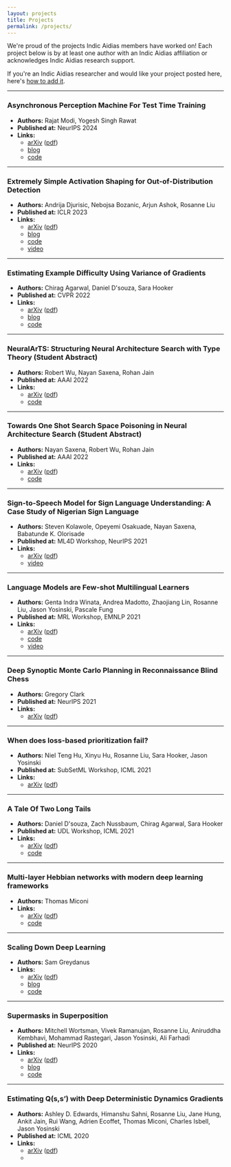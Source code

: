 ```yaml
---
layout: projects
title: Projects
permalink: /projects/
---
```


We're proud of the projects Indic Aidias members have worked on! Each project below is by at least one author with an Indic Aidias affiliation or acknowledges Indic Aidias research support.

If you're an Indic Aidias researcher and would like your project posted here, here's [how to add it](/wiki/add-your-paper-projects-page/).

---

### Asynchronous Perception Machine For Test Time Training

* **Authors:** Rajat Modi, Yogesh Singh Rawat
* **Published at:** NeurIPS 2024
* **Links:**
    * [arXiv](https://arxiv.org/abs/2410.20535) ([pdf](https://arxiv.org/pdf/2410.20535))
    * [blog](https://rajatmodi62.github.io/2024/10/26/hinton_apm-copy/)
    * [code](https://github.com/rajatmodi62/apm)

---

### Extremely Simple Activation Shaping for Out-of-Distribution Detection

* **Authors:** Andrija Djurisic, Nebojsa Bozanic, Arjun Ashok, Rosanne Liu
* **Published at:** ICLR 2023
* **Links:**
    * [arXiv](https://arxiv.org/abs/2209.09858) ([pdf](https://arxiv.org/pdf/2209.09858))
    * [blog](https://andrijazz.github.io/ash/)
    * [code](https://github.com/andrijazz/ash)
    * [video](https://www.youtube.com/watch?v=yhsXQJUbGsU)

---

### Estimating Example Difficulty Using Variance of Gradients

* **Authors:** Chirag Agarwal, Daniel D'souza, Sara Hooker
* **Published at:** CVPR 2022
* **Links:**
    * [arXiv](https://arxiv.org/pdf/2008.11600) ([pdf](https://arxiv.org/pdf/2008.11600))
    * [blog](https://varianceofgradients.github.io/)
    * [code](https://github.com/chirag126/VOG)

---

### NeuralArTS: Structuring Neural Architecture Search with Type Theory (Student Abstract)

* **Authors:** Robert Wu, Nayan Saxena, Rohan Jain
* **Published at:** AAAI 2022
* **Links:**
    * [arXiv](https://arxiv.org/abs/2110.08710) ([pdf](https://arxiv.org/pdf/2110.08710.pdf))
    * [code](https://github.com/rusbridger/enas_types)

---

### Towards One Shot Search Space Poisoning in Neural Architecture Search (Student Abstract)

* **Authors:** Nayan Saxena, Robert Wu, Rohan Jain
* **Published at:** AAAI 2022
* **Links:**
    * [arXiv](https://arxiv.org/abs/2111.07138) ([pdf](https://arxiv.org/pdf/2111.07138.pdf))
    * [code](https://github.com/rusbridger/ENAS-Experiments)

---

### Sign-to-Speech Model for Sign Language Understanding: A Case Study of Nigerian Sign Language

* **Authors:** Steven Kolawole, Opeyemi Osakuade, Nayan Saxena, Babatunde K. Olorisade
* **Published at:** ML4D Workshop, NeurIPS 2021
* **Links:**
    * [arXiv](http://arxiv.org/abs/2111.00995) ([pdf](https://arxiv.org/pdf/2111.00995.pdf))
    * [video](https://recorder-v3.slideslive.com/?share=55421&s=962bef01-2f2b-4b72-843c-d0796f80abbb)

---

### Language Models are Few-shot Multilingual Learners

* **Authors:** Genta Indra Winata, Andrea Madotto, Zhaojiang Lin, Rosanne Liu, Jason Yosinski, Pascale Fung
* **Published at:** MRL Workshop, EMNLP 2021
* **Links:**
    * [arXiv](https://arxiv.org/abs/2109.07684) ([pdf](https://arxiv.org/pdf/2109.07684.pdf))
    * [code](https://github.com/gentaiscool/few-shot-lm)
    * [video](https://screencast-o-matic.com/watch/cr6l1TVXu2V)

---

### Deep Synoptic Monte Carlo Planning in Reconnaissance Blind Chess

* **Authors:** Gregory Clark
* **Published at:** NeurIPS 2021
* **Links:**
    * [arXiv](https://arxiv.org/abs/2110.01810) ([pdf](https://arxiv.org/pdf/2110.01810.pdf))

---

### When does loss-based prioritization fail?

* **Authors:** Niel Teng Hu, Xinyu Hu, Rosanne Liu, Sara Hooker, Jason Yosinski
* **Published at:** SubSetML Workshop, ICML 2021
* **Links:**
    * [arXiv](https://arxiv.org/abs/2107.07741) ([pdf](https://arxiv.org/pdf/2107.07741.pdf))

---

### A Tale Of Two Long Tails

* **Authors:** Daniel D'souza, Zach Nussbaum, Chirag Agarwal, Sara Hooker
* **Published at:** UDL Workshop, ICML 2021
* **Links:**
    * [arXiv](https://arxiv.org/abs/2107.13098) ([pdf](https://arxiv.org/pdf/2107.13098.pdf))
    * [code](https://github.com/dsouzadaniel/long_tail)

---

### Multi-layer Hebbian networks with modern deep learning frameworks

* **Authors:** Thomas Miconi
* **Links:**
    * [arXiv](https://arxiv.org/abs/2107.01729) ([pdf](https://arxiv.org/pdf/2107.01729.pdf))
    * [code](https://github.com/ThomasMiconi/HebbianCNNPyTorch)

---

### Scaling Down Deep Learning

* **Authors:** Sam Greydanus
* **Links:**
    * [arXiv](https://arxiv.org/abs/2011.14439) ([pdf](https://arxiv.org/pdf/2011.14439.pdf))
    * [blog](https://greydanus.github.io/2020/12/01/scaling-down/)
    * [code](https://github.com/greydanus/mnist1d)

---

### Supermasks in Superposition

* **Authors:** Mitchell Wortsman, Vivek Ramanujan, Rosanne Liu, Aniruddha Kembhavi, Mohammad Rastegari, Jason Yosinski, Ali Farhadi
* **Published at:** NeurIPS 2020
* **Links:**
    * [arXiv](https://arxiv.org/abs/2006.14769) ([pdf](https://arxiv.org/pdf/2006.14769.pdf))
    * [blog](https://mitchellnw.github.io/blog/2020/supsup/)
    * [code](https://github.com/RAIVNLab/supsup)

---

### Estimating Q(s,s’) with Deep Deterministic Dynamics Gradients

* **Authors:** Ashley D. Edwards, Himanshu Sahni, Rosanne Liu, Jane Hung, Ankit Jain, Rui Wang, Adrien Ecoffet, Thomas Miconi, Charles Isbell, Jason Yosinski
* **Published at:** ICML 2020
* **Links:**
    * [arXiv](https://arxiv.org/abs/2002.09505) ([pdf](https://arxiv.org/pdf/2002.09505.pdf))
    *